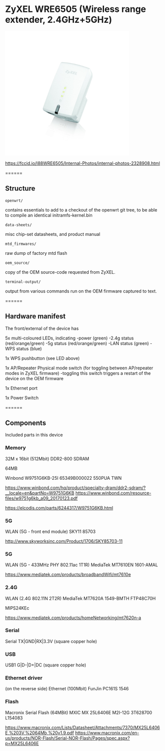 # ZyXEL WRE6505 (Wireless range extender, 2.4GHz+5GHz)

<img src="images/zyxel_wre6505_image.jpg" width="400">

https://fccid.io/I88WRE6505/Internal-Photos/internal-photos-2328908.html

======

## Structure

	openwrt/

contains essentials to add to a checkout of the openwrt git tree, to be able to compile an identical initramfs-kernel.bin

	data-sheets/

misc chip-set datasheets, and product manual

	mtd_firmwares/

raw dump of factory mtd flash

	oem_source/

copy of the OEM source-code requested from ZyXEL. 

	terminal-output/

output from various commands run on the OEM firmware captured to text. 


======

## Hardware manifest

The front/external of the device has 

5x multi-coloured LEDs, indicating
-power (green)
-2.4g status (red/orange/green)
-5g status (red/orange/green)
-LAN status (green)
-WPS status (blue)

1x WPS pushbutton (see LED above)

1x AP/Repeater Physical mode switch (for toggling between AP/repeater modes in ZyXEL firmware)
-toggling this switch triggers a restart of the device on the OEM firmware

1x Ethernet port

1x Power Switch

======

## Components

Included parts in this device

### Memory
32M x 16bit (512Mbit) DDR2-800 SDRAM

64MB

Winbond 
W9751G6KB-25I
65349B000022
550PUA TWN

https://www.winbond.com/hq/product/specialty-dram/ddr2-sdram/?__locale=en&partNo=W9751G6KB
https://www.winbond.com/resource-files/w9751g6kb_a09_20170123.pdf

https://elcodis.com/parts/6244317/W9751G6KB.html

### 5G

WLAN (5G - front end module)
SKY11
85703

http://www.skyworksinc.com/Product/1706/SKY85703-11

### 5G

WLAN (5G - 433MHz PHY 802.11ac 1T1R)
MediaTek
MT7610EN
1601-AMAL


https://www.mediatek.com/products/broadbandWifi/mt7610e

### 2.4G

WLAN (2.4G 802.11N 2T2R)
MediaTek
MT7620A
1549-BMTH
FTP48C70H

MIPS24KEc

https://www.mediatek.com/products/homeNetworking/mt7620n-a

### Serial

Serial
TX|GND|RX|3.3V (square copper hole)

### USB

USB1
G|D-|D+|DC (square copper hole)

### Ethernet driver

(on the reverse side)
Ethernet (100Mbit)
FunJin
PC161S 1546

### Flash

Macronix Serial Flash (64MBit)
MXIC MX
25L6406E
M2I-12G
3T628700
 L154083

https://www.macronix.com/Lists/Datasheet/Attachments/7370/MX25L6406E,%203V,%2064Mb,%20v1.9.pdf
https://www.macronix.com/en-us/products/NOR-Flash/Serial-NOR-Flash/Pages/spec.aspx?p=MX25L6406E

